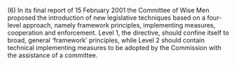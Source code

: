 (6) In its final report of 15 February 2001 the Committee of Wise Men proposed the introduction of new legislative techniques based on a four-level approach, namely framework principles, implementing measures, cooperation and enforcement. Level 1, the directive, should confine itself to broad, general ‘framework’ principles, while Level 2 should contain technical implementing measures to be adopted by the Commission with the assistance of a committee.